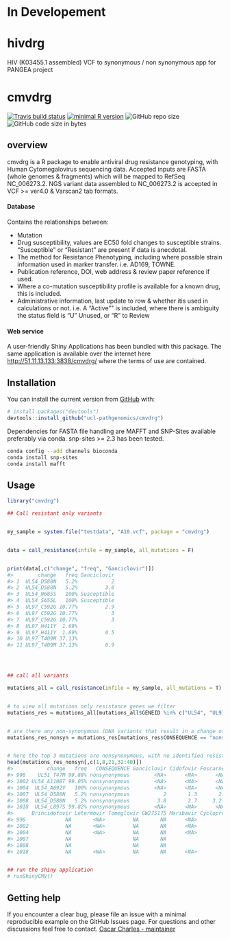 # In Developement #
# hivdrg
HIV (K03455.1 assembled) VCF to synonymous / non synonymous app for PANGEA project




<!-- README.md is generated from README.Rmd. Please edit that file -->

# cmvdrg

<!-- badges: start -->

[![Travis build
status](https://travis-ci.com/ucl-pathgenomics/cmvdrg.svg?branch=master)](https://travis-ci.com/ucl-pathgenomics/cmvdrg)
[![minimal R
version](https://img.shields.io/badge/R%3E%3D-3.4.0-6666ff.svg)](https://cran.r-project.org/)
![GitHub repo
size](https://img.shields.io/github/repo-size/ucl-pathgenomics/cmvdrg.svg)
![GitHub code size in
bytes](https://img.shields.io/github/languages/code-size/ucl-pathgenomics/cmvdrg.svg)
<!-- badges: end -->

## overview

cmvdrg is a R package to enable antiviral drug resistance genotyping,
with Human Cytomegalovirus sequencing data. Accepted inputs are FASTA
(whole genomes & fragments) which will be mapped to RefSeq NC\_006273.2.
NGS variant data assembled to NC\_006273.2 is accepted in VCF \>= ver4.0
& Varscan2 tab formats.

#### Database

Contains the relationships between:

  - Mutation
  - Drug susceptibility, values are EC50 fold changes to susceptible
    strains. “Susceptible” or “Resistant” are present if data is
    anecdotal.
  - The method for Resistance Phenotyping, including where possible
    strain information used in marker transfer. i.e. AD169, TOWNE.
  - Publication reference, DOI, web address & review paper reference if
    used.
  - Where a co-mutation susceptibility profile is available for a known
    drug, this is included.
  - Administrative information, last update to row & whether itis used
    in calculations or not. i.e. A “Active”" is included, where there is
    ambiguity the status field is “U” Unused, or “R” to Review

#### Web service

A user-friendly Shiny Applications has been bundled with this package.
The same application is available over the internet here
<http://51.11.13.133:3838/cmvdrg/> where the terms of use are contained.

## Installation

You can install the current version from
[GitHub](https://github.com/ucl-pathgenomics/cmvdrg) with:

``` r
# install.packages("devtools")
devtools::install_github("ucl-pathgenomics/cmvdrg")
```

Dependencies for FASTA file handling are MAFFT and SNP-Sites available
preferably via conda. snp-sites \>= 2.3 has been tested.

``` bash
conda config --add channels bioconda
conda install snp-sites
conda install mafft
```

## Usage

``` r
library("cmvdrg")

## Call resistant only variants


my_sample = system.file("testdata", "A10.vcf", package = "cmvdrg")


data = call_resistance(infile = my_sample, all_mutations = F)


print(data[,c("change", "freq", "Ganciclovir")])
#>        change   freq Ganciclovir
#> 1  UL54_D588N   5.2%           2
#> 2  UL54_D588N   5.2%         3.8
#> 3  UL54_N685S   100% Susceptible
#> 4  UL54_S655L   100% Susceptible
#> 5  UL97_C592G 10.77%         2.9
#> 6  UL97_C592G 10.77%           3
#> 7  UL97_C592G 10.77%           3
#> 8  UL97_H411Y  1.69%            
#> 9  UL97_H411Y  1.69%         0.5
#> 10 UL97_T409M 37.13%            
#> 11 UL97_T409M 37.13%         0.9




## call all variants

mutations_all = call_resistance(infile = my_sample, all_mutations = T)


# to view all mutations only resistance genes we filter
mutations_res = mutations_all[mutations_all$GENEID %in% c("UL54", "UL97", "UL27", "UL51", "UL56", "UL89"),]


# are there any non-synonymous (DNA variants that result in a change of amino acid) variants in resistance genes
mutations_res_nonsyn = mutations_res[mutations_res$CONSEQUENCE == "nonsynonymous",]


# here the top 3 mutations are nonsynonymous, with no identified resistance effect.
head(mutations_res_nonsyn[,c(1,8,21,32:40)])
#>           change   freq   CONSEQUENCE Ganciclovir Cidofovir Foscarnet
#> 996    UL51_T47M 99.88% nonsynonymous        <NA>      <NA>      <NA>
#> 1002 UL54_A1108T 99.05% nonsynonymous        <NA>      <NA>      <NA>
#> 1004  UL54_A692V   100% nonsynonymous        <NA>      <NA>      <NA>
#> 1007  UL54_D588N   5.2% nonsynonymous           2       1.3       2.8
#> 1008  UL54_D588N   5.2% nonsynonymous         3.8       2.7     3.2-9
#> 1018  UL54_L897S 99.82% nonsynonymous        <NA>      <NA>      <NA>
#>      Brincidofovir Letermovir Tomeglovir GW275175 Maribavir Cyclopropavir
#> 996             NA       <NA>         NA       NA      <NA>            NA
#> 1002            NA       <NA>         NA       NA      <NA>            NA
#> 1004            NA       <NA>         NA       NA      <NA>            NA
#> 1007            NA                    NA       NA                      NA
#> 1008            NA                    NA       NA                      NA
#> 1018            NA       <NA>         NA       NA      <NA>            NA


## run the shiny application
# runShinyCMV()
```

## Getting help

If you encounter a clear bug, please file an issue with a minimal
reproducible example on the GitHub Issues page. For questions and other
discussions feel free to contact. [Oscar Charles -
maintainer](mailto:oscar.charles.18@ucl.ac.uk)
